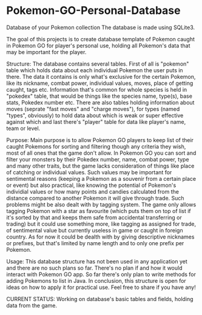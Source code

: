 # Pokemon-GO-Personal-Database
Database of your Pokemon collection
The database is made using SQLite3.

The goal of this projects is to create database template of Pokemon caught in Pokemon GO for player's personal use, holding all Pokemon's data that may be important for the player.

Structure:
The database contains several tables.
First of all is "pokemon" table which holds data about each individual Pokemon the user puts in there. The data it contains is only what's exclusive for the certain Pokemon, like its nickname, combat power, individual values, moves, place of getting caught, tags etc.
Information that's common for whole species is held in "pokedex" table, that would be things like the species name, type(s), base stats, Pokedex number etc.
There are also tables holding information about moves (seprate "fast moves" and "charge moves"), for types (named "types", obviously) to hold data about which is weak or super effective against which and last there's "player" table for data like player's name, team or level.

Purpose:
Main purpose is to allow Pokemon GO players to keep list of their caught Pokemons for sorting and filtering though any criteria they wish, most of all ones that the game don't allow. In Pokemon GO you can sort and filter your monsters by their Pokedex number, name, combat power, type and many other traits, but the game lacks consideration of things like place of catching or individual values. Such values may be important for sentimental reasons (keeping a Pokemon as a souvenir from a certain place or event) but also practical, like knowing the potential of Pokemon's individial values or how many points and candies calculated from the distance compared to another Pokemon it will give through trade.
Such problems might be also dealt with by tagging system. The game only allows tagging Pokemon with a star as favourite (which puts them on top of list if it's sorted by that and keeps them safe from accidental transferring or trading) but it could use something more, like tagging as assigned for trade, of sentimental value but currently useless in game or caught in foreign country. As for now it could be dealth with by giving descriptive nicknames or prefixes, but that's limited by name length and to only one prefix per Pokemon.

Usage:
This database structure has not been used in any application yet and there are no such plans so far.
There's no plan if and how it would interact with Pokemon GO app.
So far there's only plan to write methods for adding Pokemons to list in Java.
In conclusion, this structure is open for ideas on how to apply it for practical use. Feel free to share if you have any!

CURRENT STATUS:
Working on database's basic tables and fields, holding data from the game.
